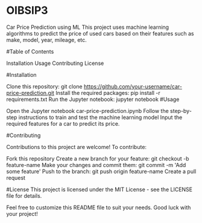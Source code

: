 # OIBSIP3
Car Price Prediction using ML
This project uses machine learning algorithms to predict the price of used cars based on their features such as make, model, year, mileage, etc.

#Table of Contents

Installation
Usage
Contributing
License

#Installation

Clone this repository: git clone https://github.com/your-username/car-price-prediction.git
Install the required packages: pip install -r requirements.txt
Run the Jupyter notebook: jupyter notebook
#Usage

Open the Jupyter notebook car-price-prediction.ipynb
Follow the step-by-step instructions to train and test the machine learning model
Input the required features for a car to predict its price.

#Contributing

Contributions to this project are welcome! To contribute:

Fork this repository
Create a new branch for your feature: git checkout -b feature-name
Make your changes and commit them: git commit -m 'Add some feature'
Push to the branch: git push origin feature-name
Create a pull request

#License
This project is licensed under the MIT License - see the LICENSE file for details.

Feel free to customize this README file to suit your needs. Good luck with your project!
